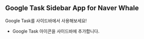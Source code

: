 Google Task Sidebar App for Naver Whale
---
Google Task를 사이드바에서 사용해보세요!

* Google Task 아이콘을 사이드바에 추가합니다.

